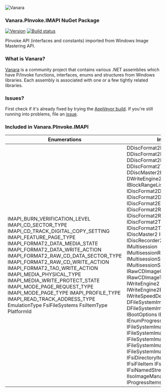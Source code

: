 ﻿![Vanara](https://raw.githubusercontent.com/dahall/Vanara/master/docs/icons/VanaraHeading.png)
### **Vanara.PInvoke.IMAPI NuGet Package**
[![Version](https://img.shields.io/nuget/v/Vanara.PInvoke.IMAPI?label=NuGet&style=flat-square)](https://github.com/dahall/Vanara/releases)
[![Build status](https://img.shields.io/appveyor/build/dahall/vanara?label=AppVeyor%20build&style=flat-square)](https://ci.appveyor.com/project/dahall/vanara)

PInvoke API (interfaces and constants) imported from Windows Image Mastering API.

### **What is Vanara?**

[Vanara](https://github.com/dahall/Vanara) is a community project that contains various .NET assemblies which have P/Invoke functions, interfaces, enums and structures from Windows libraries. Each assembly is associated with one or a few tightly related libraries.

### **Issues?**

First check if it's already fixed by trying the [AppVeyor build](https://ci.appveyor.com/nuget/vanara-prerelease).
If you're still running into problems, file an [issue](https://github.com/dahall/Vanara/issues).

### **Included in Vanara.PInvoke.IMAPI**

Enumerations | Interfaces
--- | ---
IMAPI_BURN_VERIFICATION_LEVEL IMAPI_CD_SECTOR_TYPE IMAPI_CD_TRACK_DIGITAL_COPY_SETTING IMAPI_FEATURE_PAGE_TYPE IMAPI_FORMAT2_DATA_MEDIA_STATE IMAPI_FORMAT2_DATA_WRITE_ACTION IMAPI_FORMAT2_RAW_CD_DATA_SECTOR_TYPE IMAPI_FORMAT2_RAW_CD_WRITE_ACTION IMAPI_FORMAT2_TAO_WRITE_ACTION IMAPI_MEDIA_PHYSICAL_TYPE IMAPI_MEDIA_WRITE_PROTECT_STATE IMAPI_MODE_PAGE_REQUEST_TYPE IMAPI_MODE_PAGE_TYPE IMAPI_PROFILE_TYPE IMAPI_READ_TRACK_ADDRESS_TYPE EmulationType FsiFileSystems FsiItemType PlatformId                               | DDiscFormat2DataEvents DDiscFormat2EraseEvents DDiscFormat2RawCDEvents DDiscFormat2TrackAtOnceEvents DDiscMaster2Events DWriteEngine2Events IBlockRange IBlockRangeList IBurnVerification IDiscFormat2Data IDiscFormat2DataEventArgs IDiscFormat2Erase IDiscFormat2RawCD IDiscFormat2RawCDEventArgs IDiscFormat2TrackAtOnce IDiscFormat2TrackAtOnceEventArgs IDiscMaster2 IDiscRecorder2 IDiscRecorder2Ex IDiscFormat2 IMultisession IMultisessionRandomWrite IMultisessionSequential IMultisessionSequential2 IRawCDImageCreator IRawCDImageTrackInfo IWriteEngine2 IWriteEngine2EventArgs IWriteSpeedDescriptor DFileSystemImageEvents DFileSystemImageImportEvents IBootOptions IEnumFsiItems IEnumProgressItems IFileSystemImage IFileSystemImage2 IFileSystemImage3 IFileSystemImageResult IFileSystemImageResult2 IFsiDirectoryItem IFsiDirectoryItem2 IFsiFileItem IFsiFileItem2 IFsiItem IFsiNamedStreams IIsoImageManager IProgressItem IProgressItems 
